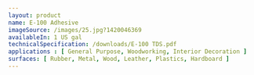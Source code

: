 ```yaml
---
layout: product
name: E-100 Adhesive
imageSource: /images/25.jpg?1420046369
availableIn: 1 US gal
technicalSpecification: /downloads/E-100 TDS.pdf
applications : [ General Purpose, Woodworking, Interior Decoration ]
surfaces: [ Rubber, Metal, Wood, Leather, Plastics, Hardboard ]
---
```

